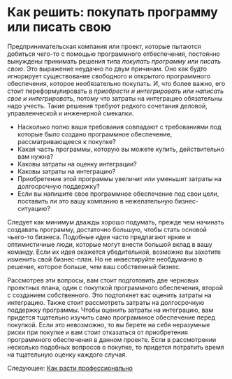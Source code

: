# Как решить: покупать программу или писать свою
[//]: # (Version:1.0.0)
Предпринимательская компания или проект, которые пытаются добиться чего-то с помощью программного отбеспечения, постоянно вынуждены принимать решения типа *покупать программу или писать свою*. Это выражение неудачно по двум причинам. Оно как будто игнорирует существование свободного и открытого программного обеспечения, которое необязательно покупать. И, что более важно, его стоит переформулировать в *приобрести и интегрировать или написать свое и интегрировать*, потому что затраты на интеграцию обязательны надо учесть. Такие решения требуют редкого сочетания деловой, управленческой и инженерной смекалки. 

- Насколько полно ваши требования совпадают с требованиями под которые было создано программное обеспечение, рассматривающееся к покупке?
- Какая часть программы, которую вы можете купить, действительно вам нужна?
- Каковы затраты на оценку интеграции?
- Каковы затраты на интеграцию?
- Приобретение этой программы увеличит или уменьшит затраты на долгосрочную поддержку?
- Если вы напишите свое программное обеспечение под свои цели, поставить ли это вашу компанию в нежелательную бизнес-ситуацию?

Следует как минимум дважды хорошо подумать, прежде чем начинать создавать программу, достаточно большую, чтобы стать основой чьего-то бизнеса. Подобные идеи часто предлагают яркие и оптимистичные люди, которые могут внести большой вклад в вашу команду. Если их идея окажется убедительной, возможно вы захотите изменить свой бизнес-план. Но не инвестируйте необдуманно в решение, которое больше, чем ваш собственный бизнес.

Рассмотрев эти вопросы, вам стоит подготовить две черновых проектных плана, один с покупкой программного обеспечения, второй с созданием собственного. Это подтолкнет вас оценить затраты на интеграцию. Также стоит рассмотреть затраты на долгосрочную поддержку программы. Чтобы оценить затраты на интеграцию, вам придется тщательно изучить само программное обеспечение перед покупкой. Если это невозможно, то вы берете на себя неразумные риски при покупке и вам стоит отказаться от приобретения программного обеспечения в данном проекте. Если в рассмотрении несколько подобных вопросов о покупке, то придется потратить время на тщательную оценку каждого случая.

Следующее: [Как расти профессионально](05-How-to-Grow-Professionally.md)
